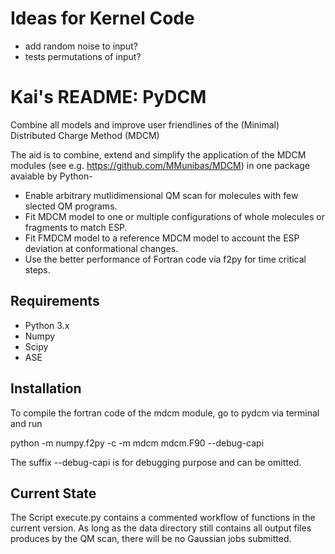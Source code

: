 # Ideas for Kernel Code
- add random noise to input?
- tests permutations of input?


# Kai's README: PyDCM
Combine all models and improve user friendlines of the (Minimal) Distributed Charge Method (MDCM)

The aid is to combine, extend and simplify the application of the MDCM modules (see e.g. https://github.com/MMunibas/MDCM) in one package avaiable by Python-

- Enable arbitrary mutlidimensional QM scan for molecules with few slected QM programs.
- Fit MDCM model to one or multiple configurations of whole molecules or fragments to match ESP.
- Fit FMDCM model to a reference MDCM model to account the ESP deviation at conformational changes.
- Use the better performance of Fortran code via f2py for time critical steps.

## Requirements
- Python 3.x
- Numpy
- Scipy
- ASE

## Installation

To compile the fortran code of the mdcm module, go to pydcm via terminal and run

python -m numpy.f2py -c -m mdcm mdcm.F90 --debug-capi

The suffix --debug-capi is for debugging purpose and can be omitted.

## Current State

The Script execute.py contains a commented workflow of functions in the current version.
As long as the data directory still contains all output files produces by the QM scan, there
will be no Gaussian jobs submitted.
